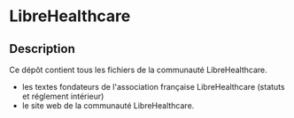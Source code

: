LibreHealthcare
====================

Description
----

Ce dépôt contient tous les fichiers de la communauté LibreHealthcare.

- les textes fondateurs de l'association française LibreHealthcare
  (statuts et réglement intérieur)
- le site web de la communauté LibreHealthcare.
